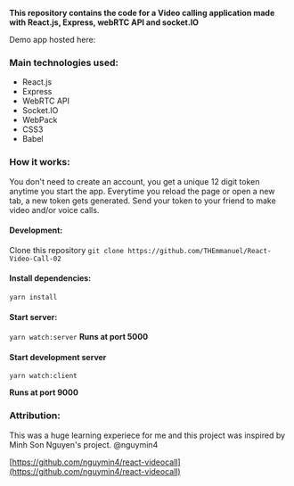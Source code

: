 **This repository contains the code for a Video calling application made with React.js, Express, webRTC API and socket.IO**

Demo app hosted here:

### Main technologies used:

* React.js
* Express
* WebRTC API
* Socket.IO
* WebPack
* CSS3
* Babel


### How it works:
You don't need to create an account, you get a unique 12 digit token anytime you start the app.
Everytime you reload the page or open a new tab, a new token gets generated.
Send your token to your friend to make video and/or voice calls.

#### Development:
Clone this repository
`git clone https://github.com/THEmmanuel/React-Video-Call-02` 

#### Install dependencies:
`yarn install`

#### Start server:
`yarn watch:server`
**Runs at port 5000**

#### Start development server
`yarn watch:client`

**Runs at port 9000**

### Attribution:
This was a huge learning experiece for me and this project was inspired by Minh Son Nguyen's project.
@nguymin4

[https://github.com/nguymin4/react-videocall](https://github.com/nguymin4/react-videocall)
